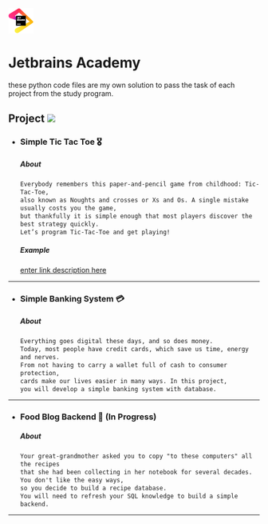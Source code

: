 <img src="img/jetbrains_logo.png" width="50">

# Jetbrains Academy

these python code files are my own solution to pass the task of each project from the study program.

## Project <img src="https://image.flaticon.com/icons/png/512/148/148953.png" width="25">

 - ### Simple Tic Tac Toe 🎖️
	##### About
	```text
	Everybody remembers this paper-and-pencil game from childhood: Tic-Tac-Toe, 
	also known as Noughts and crosses or Xs and Os. A single mistake usually costs you the game, 
	but thankfully it is simple enough that most players discover the best strategy quickly. 
	Let’s program Tic-Tac-Toe and get playing!
	```
	##### Example
	[enter link description here](https://drive.google.com/file/d/1y8qSghGngbYYUMFfF4vXtcANvOLTUnKj/view?usp=sharing)
	
---
 - ### Simple Banking System 💳
	##### About
	```text
	Everything goes digital these days, and so does money. 
	Today, most people have credit cards, which save us time, energy and nerves. 
	From not having to carry a wallet full of cash to consumer protection, 
	cards make our lives easier in many ways. In this project, 
	you will develop a simple banking system with database.
	```
---
 - ### Food Blog Backend 📄 (In Progress)
	##### About
	```text
	Your great-grandmother asked you to copy "to these computers" all the recipes 
	that she had been collecting in her notebook for several decades. You don't like the easy ways, 
	so you decide to build a recipe database. 
	You will need to refresh your SQL knowledge to build a simple backend.
	```
---


